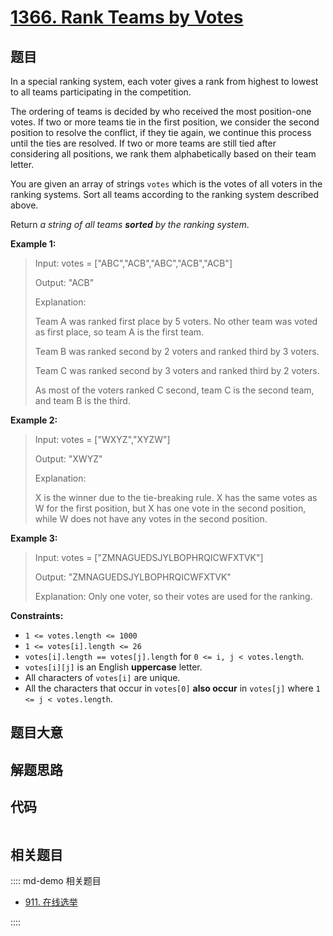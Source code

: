 # [1366. Rank Teams by Votes](https://leetcode.com/problems/rank-teams-by-votes)

## 题目

In a special ranking system, each voter gives a rank from highest to lowest to
all teams participating in the competition.

The ordering of teams is decided by who received the most position-one votes.
If two or more teams tie in the first position, we consider the second
position to resolve the conflict, if they tie again, we continue this process
until the ties are resolved. If two or more teams are still tied after
considering all positions, we rank them alphabetically based on their team
letter.

You are given an array of strings `votes` which is the votes of all voters in
the ranking systems. Sort all teams according to the ranking system described
above.

Return _a string of all teams **sorted** by the ranking system_.



**Example 1:**

> Input: votes = ["ABC","ACB","ABC","ACB","ACB"]
> 
> Output: "ACB"
> 
> Explanation: 
> 
> Team A was ranked first place by 5 voters. No other team was voted as first place, so team A is the first team.
> 
> Team B was ranked second by 2 voters and ranked third by 3 voters.
> 
> Team C was ranked second by 3 voters and ranked third by 2 voters.
> 
> As most of the voters ranked C second, team C is the second team, and team B is the third.

**Example 2:**

> Input: votes = ["WXYZ","XYZW"]
> 
> Output: "XWYZ"
> 
> Explanation:
> 
> X is the winner due to the tie-breaking rule. X has the same votes as W for the first position, but X has one vote in the second position, while W does not have any votes in the second position. 

**Example 3:**

> Input: votes = ["ZMNAGUEDSJYLBOPHRQICWFXTVK"]
> 
> Output: "ZMNAGUEDSJYLBOPHRQICWFXTVK"
> 
> Explanation: Only one voter, so their votes are used for the ranking.

**Constraints:**

  * `1 <= votes.length <= 1000`
  * `1 <= votes[i].length <= 26`
  * `votes[i].length == votes[j].length` for `0 <= i, j < votes.length`.
  * `votes[i][j]` is an English **uppercase** letter.
  * All characters of `votes[i]` are unique.
  * All the characters that occur in `votes[0]` **also occur** in `votes[j]` where `1 <= j < votes.length`.


## 题目大意

## 解题思路

## 代码

```javascript

```

## 相关题目

:::: md-demo 相关题目
- [911. 在线选举](https://leetcode.com/problems/online-election)

::::
